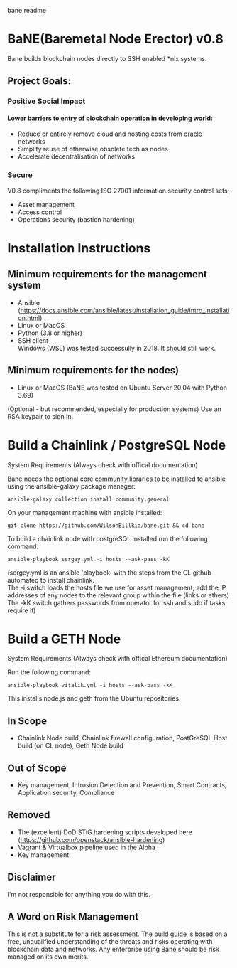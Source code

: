 bane readme


# BaNE(Baremetal Node Erector) v0.8


Bane builds blockchain nodes directly to SSH enabled *nix systems.

## Project Goals: 

### Positive Social Impact
#### Lower barriers to entry of blockchain operation in developing world:
* Reduce or entirely remove cloud and hosting costs from oracle networks
* Simplify reuse of otherwise obsolete tech as nodes
* Accelerate decentralisation of networks 

### Secure 
V0.8 compliments the following ISO 27001 information security control sets;
* Asset management 
* Access control 
* Operations security (bastion hardening)   

# Installation Instructions

## Minimum requirements for the management system  
* Ansible (https://docs.ansible.com/ansible/latest/installation_guide/intro_installation.html)
* Linux or MacOS  
* Python (3.8 or higher)   
* SSH client  
Windows (WSL) was tested successully in 2018. It should still work. 

## Minimum requirements for the nodes)
* Linux or MacOS (BaNE was tested on Ubuntu Server 20.04 with Python 3.69)  


(Optional - but recommended, especially for production systems)
Use an RSA keypair to sign in. 

# Build a Chainlink / PostgreSQL Node

System Requirements (Always check with offical documentation)

Bane needs the optional core community libraries to be installed to ansible using the ansible-galaxy package manager:

```
ansible-galaxy collection install community.general 
```

On your management machine with ansible installed:

```
git clone https://github.com/WilsonBillkia/bane.git && cd bane
```

To build a chainlink node with postgreSQL installed run the following command:

```
ansible-playbook sergey.yml -i hosts --ask-pass -kK
```

(sergey.yml is an ansible 'playbook' with the steps from the CL github automated to install chainlink.  
The -i switch loads the hosts file we use for asset management; add the IP addresses of any nodes to the relevant group within the file (links or ethers)
The -kK switch gathers passwords from operator for ssh and sudo if tasks require it)


# Build a GETH Node
System Requirements (Always check with offical Ethereum documentation)

Run the following command:

```
ansible-playbook vitalik.yml -i hosts --ask-pass -kK
```
This installs node.js and geth from the Ubuntu repositories.

## In Scope
* Chainlink Node build, Chainlink firewall configuration, PostGreSQL Host build (on CL node), Geth Node build

## Out of Scope
*  Key management, Intrusion Detection and Prevention, Smart Contracts, Application security, Compliance 

## Removed
* The (excellent) DoD STiG hardening scripts developed here (https://github.com/openstack/ansible-hardening)
* Vagrant & Virtualbox pipeline used in the Alpha
* Key management

## Disclaimer
I'm not responsible for anything you do with this.

## A Word on Risk Management
This is not a substitute for a risk assessment. The build guide is based on a free, unqualified understanding of the threats and risks operating with blockchain data and networks.
Any enterprise using Bane should be risk managed on its own merits.


